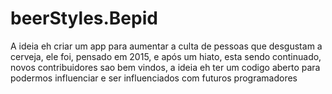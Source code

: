 # beerStyles.Bepid

A ideia eh criar um app para aumentar a culta de pessoas que desgustam a cerveja, ele foi, pensado em 2015, e após um hiato, esta sendo continuado, novos contribuidores sao bem vindos, a ideia eh ter um codigo aberto para podermos influenciar e ser influenciados com futuros programadores
